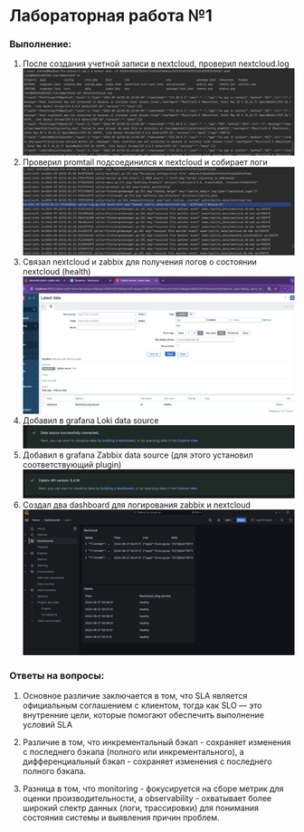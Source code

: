 # Лабораторная работа №1

### Выполнение:

1. После создания учетной записи в nextcloud, проверил nextcloud.log
![](screenshots/nextcloud_logs.png)
2. Проверил promtail подсоединился к nextcloud и собирает логи
![](screenshots/promtail_logs.png)
3. Связал nextcloud и zabbix для получения логов о состоянии nextcloud (health)
![](screenshots/zabbix_health_logs.png)
4. Добавил в grafana Loki data source
![](screenshots/loki_connection.png)
5. Добавил в grafana Zabbix data source (для этого установил соответствующий plugin)
![](screenshots/zabbix_connection.png)
6. Создал два dashboard для логирования zabbix и  nextcloud  
![](screenshots/grafana_dashboards.png)

### Ответы на вопросы:

1) Основное различие заключается в том, что SLA является официальным соглашением с клиентом, тогда как SLO — это внутренние цели, которые помогают обеспечить выполнение условий SLA
 
2) Различие в том, что инкрементальный бэкап - сохраняет изменения с последнего бэкапа (полного или инкрементального),
   а дифференциальный бэкап - сохраняет изменения с последнего полного бэкапа.

3) Разница в том, что monitoring - фокусируется на сборе метрик для оценки производительности, а
   observability - охватывает более широкий спектр данных (логи, трассировки) для понимания состояния системы и выявления причин проблем.
